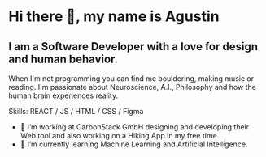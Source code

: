 
# Hi there 👋, my name is Agustin

## I am a Software Developer with a love for design and human behavior.
When I'm not programming you can find me bouldering, making music or reading.
I'm passionate about Neuroscience, A.I., Philosophy and how the human brain experiences reality. 

Skills: REACT / JS / HTML / CSS / Figma

- 🔭 I’m working at CarbonStack GmbH designing and developing their Web tool and also working on a Hiking App in my free time.  
- 🌱 I’m currently learning Machine Learning and Artificial Intelligence.
 

